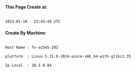 
   
#### This Page Create at:

```bash

2023-01-10 - 23:43:49 UTC

```

#### Create By Machine:

```bash

Host Name : fv-az545-282

platform  : Linux-5.15.0-1024-azure-x86_64-with-glibc2.35

Ip Local  : 10.1.0.84

```

